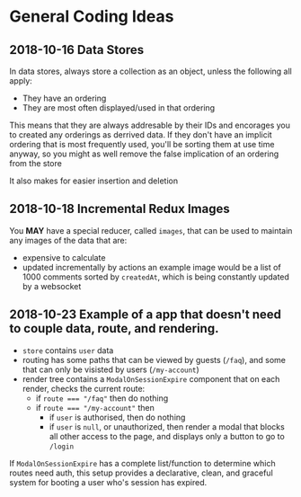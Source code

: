 # General Coding Ideas

## 2018-10-16 Data Stores

In data stores, always store a collection as an object, unless the following all apply:

- They have an ordering
- They are most often displayed/used in that ordering

This means that they are always addresable by their IDs and encorages you to created any orderings as derrived data.
If they don't have an implicit ordering that is most frequently used, you'll be sorting them at use time anyway, so you might as well remove the false implication of an ordering from the store

It also makes for easier insertion and deletion

## 2018-10-18 Incremental Redux Images

You **MAY** have a special reducer, called `images`, that can be used to maintain any images of the data that are:

- expensive to calculate
- updated incrementally by actions
  an example image would be a list of 1000 comments sorted by `createdAt`, which is being constantly updated by a websocket

## 2018-10-23 Example of a app that doesn't need to couple data, route, and rendering.

- `store` contains `user` data
- routing has some paths that can be viewed by guests (`/faq`), and some that can only be visisted by users (`/my-account`)
- render tree contains a `ModalOnSessionExpire` component that on each render, checks the current route:
  - if `route === "/faq"` then do nothing
  - if `route === "/my-account"` then
    - if `user` is authorised, then do nothing
    - if `user` is `null`, or unauthorized, then render a modal that blocks all other access to the page, and displays only a button to go to `/login`

If `ModalOnSessionExpire` has a complete list/function to determine which routes need auth, this setup provides a declarative, clean, and graceful system for booting a user who's session has expired.
